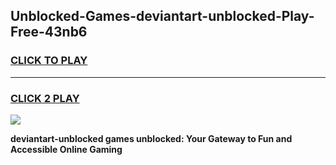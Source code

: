 
## Unblocked-Games-deviantart-unblocked-Play-Free-43nb6
<h3>
<a href="https://premium76.site?title=deviantart-unblocked&ref=12A">CLICK TO PLAY</a></h3>
<hr>

<h3>
<a href="https://premium76.site?title=deviantart-unblocked&ref=12A">CLICK 2 PLAY</a>
  
</h3>

<a href="https://premium76.site?title=deviantart-unblocked&ref=12A"><img src="https://clearcache.store/games.png"></a>


**deviantart-unblocked games unblocked: Your Gateway to Fun and Accessible Online Gaming**
